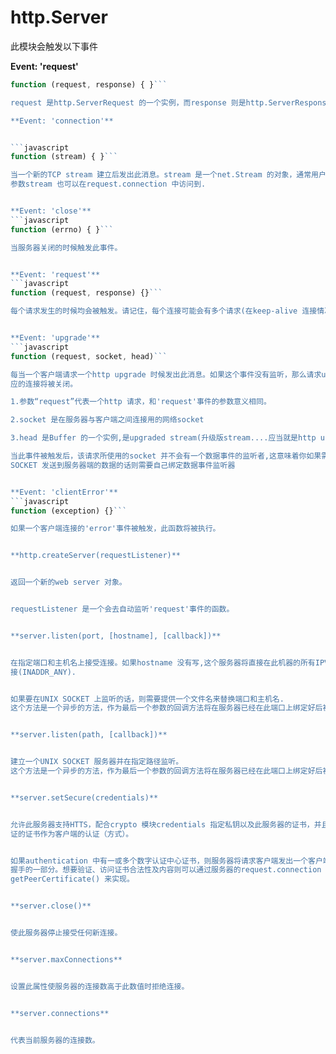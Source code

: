 # http.Server
此模块会触发以下事件


**Event: 'request'**
```javascript
function (request, response) { }```

request 是http.ServerRequest 的一个实例，而response 则是http.ServerResponse 的一个实例

**Event: 'connection'**


```javascript
function (stream) { }```

当一个新的TCP stream 建立后发出此消息。stream 是一个net.Stream 的对象，通常用户不会访问/使用这个事件。
参数stream 也可以在request.connection 中访问到.


**Event: 'close'**
```javascript
function (errno) { }```

当服务器关闭的时候触发此事件。


**Event: 'request'**
```javascript
function (request, response) {}```

每个请求发生的时候均会被触发。请记住，每个连接可能会有多个请求(在keep-alive 连接情况下)


**Event: 'upgrade'**
```javascript
function (request, socket, head)```

每当一个客户端请求一个http upgrade 时候发出此消息。如果这个事件没有监听，那么请求upgrade 的客户端对
应的连接将被关闭。

1.参数“request”代表一个http 请求，和'request'事件的参数意义相同。

2.socket 是在服务器与客户端之间连接用的网络socket

3.head 是Buffer 的一个实例,是upgraded stream(升级版stream....应当就是http upgrade)所发出的第一个包，这个参数可以为空。

当此事件被触发后，该请求所使用的socket 并不会有一个数据事件的监听者,这意味着你如果需要处理通过这个
SOCKET 发送到服务器端的数据的话则需要自己绑定数据事件监听器


**Event: 'clientError'**
```javascript
function (exception) {}```

如果一个客户端连接的'error'事件被触发，此函数将被执行。


**http.createServer(requestListener)**


返回一个新的web server 对象。


requestListener 是一个会去自动监听'request'事件的函数。


**server.listen(port, [hostname], [callback])**


在指定端口和主机名上接受连接。如果hostname 没有写,这个服务器将直接在此机器的所有IPV4地址上接受连
接(INADDR_ANY).


如果要在UNIX SOCKET 上监听的话，则需要提供一个文件名来替换端口和主机名.
这个方法是一个异步的方法，作为最后一个参数的回调方法将在服务器已经在此端口上绑定好后被调用.


**server.listen(path, [callback])**


建立一个UNIX SOCKET 服务器并在指定路径监听。
这个方法是一个异步的方法，作为最后一个参数的回调方法将在服务器已经在此端口上绑定好后被调用。


**server.setSecure(credentials)**


允许此服务器支持HTTS，配合crypto 模块credentials 指定私钥以及此服务器的证书，并且也可选择数字中心认
证的证书作为客户端的认证（方式）。


如果authentication 中有一或多个数字认证中心证书，则服务器将请求客户端发出一个客户端证书作为HTTPS
握手的一部分。想要验证、访问证书合法性及内容则可以通过服务器的request.connection 的verifyPeer() 以及
getPeerCertificate() 来实现。


**server.close()**


使此服务器停止接受任何新连接。


**server.maxConnections**


设置此属性使服务器的连接数高于此数值时拒绝连接。


**server.connections**


代表当前服务器的连接数。
